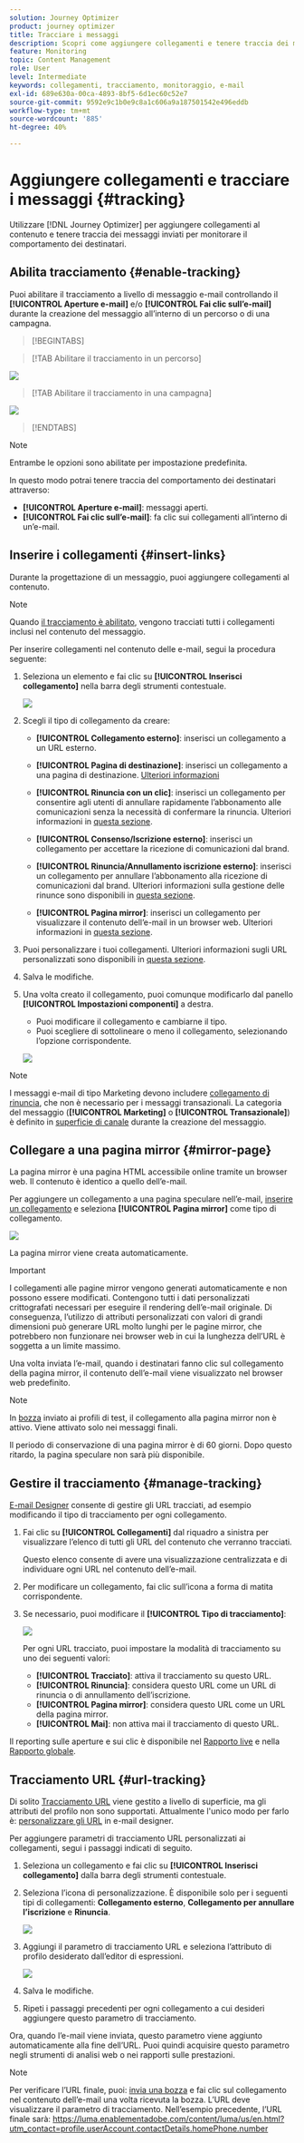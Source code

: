 ```yaml
---
solution: Journey Optimizer
product: journey optimizer
title: Tracciare i messaggi
description: Scopri come aggiungere collegamenti e tenere traccia dei messaggi inviati
feature: Monitoring
topic: Content Management
role: User
level: Intermediate
keywords: collegamenti, tracciamento, monitoraggio, e-mail
exl-id: 689e630a-00ca-4893-8bf5-6d1ec60c52e7
source-git-commit: 9592e9c1b0e9c8a1c606a9a187501542e496eddb
workflow-type: tm+mt
source-wordcount: '885'
ht-degree: 40%

---
```


# Aggiungere collegamenti e tracciare i messaggi {#tracking}

Utilizzare [!DNL Journey Optimizer] per aggiungere collegamenti al contenuto e tenere traccia dei messaggi inviati per monitorare il comportamento dei destinatari.

## Abilita tracciamento {#enable-tracking}

Puoi abilitare il tracciamento a livello di messaggio e-mail controllando il **[!UICONTROL Aperture e-mail]** e/o **[!UICONTROL Fai clic sull’e-mail]** durante la creazione del messaggio all’interno di un percorso o di una campagna.

>[!BEGINTABS]

>[!TAB Abilitare il tracciamento in un percorso]

![](assets/message-tracking-journey.png)

>[!TAB Abilitare il tracciamento in una campagna]

![](assets/message-tracking-campaign.png)

>[!ENDTABS]

>[!NOTE]
>
>Entrambe le opzioni sono abilitate per impostazione predefinita.

In questo modo potrai tenere traccia del comportamento dei destinatari attraverso:

* **[!UICONTROL Aperture e-mail]**: messaggi aperti.
* **[!UICONTROL Fai clic sull’e-mail]**: fa clic sui collegamenti all’interno di un’e-mail.

## Inserire i collegamenti {#insert-links}

Durante la progettazione di un messaggio, puoi aggiungere collegamenti al contenuto.

>[!NOTE]
>
>Quando [il tracciamento è abilitato](#enable-tracking), vengono tracciati tutti i collegamenti inclusi nel contenuto del messaggio.

Per inserire collegamenti nel contenuto delle e-mail, segui la procedura seguente:

1. Seleziona un elemento e fai clic su **[!UICONTROL Inserisci collegamento]** nella barra degli strumenti contestuale.

   ![](assets/message-tracking-insert-link.png)

1. Scegli il tipo di collegamento da creare:

   * **[!UICONTROL Collegamento esterno]**: inserisci un collegamento a un URL esterno.

   * **[!UICONTROL Pagina di destinazione]**: inserisci un collegamento a una pagina di destinazione. [Ulteriori informazioni](../landing-pages/get-started-lp.md)

   * **[!UICONTROL Rinuncia con un clic]**: inserisci un collegamento per consentire agli utenti di annullare rapidamente l’abbonamento alle comunicazioni senza la necessità di confermare la rinuncia. Ulteriori informazioni in [questa sezione](../privacy/opt-out.md#one-click-opt-out).

   * **[!UICONTROL Consenso/Iscrizione esterno]**: inserisci un collegamento per accettare la ricezione di comunicazioni dal brand.

   * **[!UICONTROL Rinuncia/Annullamento iscrizione esterno]**: inserisci un collegamento per annullare l’abbonamento alla ricezione di comunicazioni dal brand. Ulteriori informazioni sulla gestione delle rinunce sono disponibili in [questa sezione](../privacy/opt-out.md#opt-out-management).

   * **[!UICONTROL Pagina mirror]**: inserisci un collegamento per visualizzare il contenuto dell’e-mail in un browser web. Ulteriori informazioni in [questa sezione](#mirror-page).

1. Puoi personalizzare i tuoi collegamenti. Ulteriori informazioni sugli URL personalizzati sono disponibili in [questa sezione](../personalization/personalization-syntax.md#perso-urls).

1. Salva le modifiche.

1. Una volta creato il collegamento, puoi comunque modificarlo dal panello **[!UICONTROL Impostazioni componenti]** a destra.

   * Puoi modificare il collegamento e cambiarne il tipo.
   * Puoi scegliere di sottolineare o meno il collegamento, selezionando l’opzione corrispondente.

   ![](assets/message-tracking-link-settings.png)

>[!NOTE]
>
>I messaggi e-mail di tipo Marketing devono includere [collegamento di rinuncia](../privacy/opt-out.md#opt-out-management), che non è necessario per i messaggi transazionali. La categoria del messaggio (**[!UICONTROL Marketing]** o **[!UICONTROL Transazionale]**) è definito in [superficie di canale](../configuration/channel-surfaces.md#email-type) durante la creazione del messaggio.

## Collegare a una pagina mirror {#mirror-page}

La pagina mirror è una pagina HTML accessibile online tramite un browser web. Il contenuto è identico a quello dell’e-mail.

Per aggiungere un collegamento a una pagina speculare nell’e-mail, [inserire un collegamento](#insert-links) e seleziona **[!UICONTROL Pagina mirror]** come tipo di collegamento.

![](assets/message-tracking-mirror-page.png)

La pagina mirror viene creata automaticamente.

>[!IMPORTANT]
>
>I collegamenti alle pagine mirror vengono generati automaticamente e non possono essere modificati. Contengono tutti i dati personalizzati crittografati necessari per eseguire il rendering dell’e-mail originale. Di conseguenza, l’utilizzo di attributi personalizzati con valori di grandi dimensioni può generare URL molto lunghi per le pagine mirror, che potrebbero non funzionare nei browser web in cui la lunghezza dell’URL è soggetta a un limite massimo.

Una volta inviata l’e-mail, quando i destinatari fanno clic sul collegamento della pagina mirror, il contenuto dell’e-mail viene visualizzato nel browser web predefinito.

>[!NOTE]
>
>In [bozza](preview.md#send-proofs) inviato ai profili di test, il collegamento alla pagina mirror non è attivo. Viene attivato solo nei messaggi finali.

Il periodo di conservazione di una pagina mirror è di 60 giorni. Dopo questo ritardo, la pagina speculare non sarà più disponibile.

## Gestire il tracciamento {#manage-tracking}

[E-mail Designer](content-from-scratch.md) consente di gestire gli URL tracciati, ad esempio modificando il tipo di tracciamento per ogni collegamento.

1. Fai clic su **[!UICONTROL Collegamenti]** dal riquadro a sinistra per visualizzare l’elenco di tutti gli URL del contenuto che verranno tracciati.

   Questo elenco consente di avere una visualizzazione centralizzata e di individuare ogni URL nel contenuto dell’e-mail.

1. Per modificare un collegamento, fai clic sull’icona a forma di matita corrispondente.

1. Se necessario, puoi modificare il **[!UICONTROL Tipo di tracciamento]**:

   ![](assets/message-tracking-edit-a-link.png)

   Per ogni URL tracciato, puoi impostare la modalità di tracciamento su uno dei seguenti valori:

   * **[!UICONTROL Tracciato]**: attiva il tracciamento su questo URL.
   * **[!UICONTROL Rinuncia]**: considera questo URL come un URL di rinuncia o di annullamento dell’iscrizione.
   * **[!UICONTROL Pagina mirror]**: considera questo URL come un URL della pagina mirror.
   * **[!UICONTROL Mai]**: non attiva mai il tracciamento di questo URL.<!--This information is saved: if the URL appears again in a future message, its tracking is automatically deactivated.-->

Il reporting sulle aperture e sui clic è disponibile nel [Rapporto live](../reports/live-report.md) e nella [Rapporto globale](../reports/global-report.md).

## Tracciamento URL {#url-tracking}

Di solito [Tracciamento URL](email-settings.md#url-tracking) viene gestito a livello di superficie, ma gli attributi del profilo non sono supportati. Attualmente l&#39;unico modo per farlo è: [personalizzare gli URL](../personalization/personalization-syntax.md#perso-urls) in e-mail designer.

Per aggiungere parametri di tracciamento URL personalizzati ai collegamenti, segui i passaggi indicati di seguito.

1. Seleziona un collegamento e fai clic su **[!UICONTROL Inserisci collegamento]** dalla barra degli strumenti contestuale.

1. Seleziona l’icona di personalizzazione. È disponibile solo per i seguenti tipi di collegamenti: **Collegamento esterno**, **Collegamento per annullare l’iscrizione** e **Rinuncia**.

   ![](assets/message-tracking-insert-link-perso.png)

1. Aggiungi il parametro di tracciamento URL e seleziona l’attributo di profilo desiderato dall’editor di espressioni.

   ![](assets/message-tracking-perso-parameter.png)

1. Salva le modifiche.

1. Ripeti i passaggi precedenti per ogni collegamento a cui desideri aggiungere questo parametro di tracciamento.

Ora, quando l’e-mail viene inviata, questo parametro viene aggiunto automaticamente alla fine dell’URL. Puoi quindi acquisire questo parametro negli strumenti di analisi web o nei rapporti sulle prestazioni.

>[!NOTE]
>
>Per verificare l’URL finale, puoi: [invia una bozza](preview.md#send-proofs) e fai clic sul collegamento nel contenuto dell’e-mail una volta ricevuta la bozza. L’URL deve visualizzare il parametro di tracciamento. Nell’esempio precedente, l’URL finale sarà: https://luma.enablementadobe.com/content/luma/us/en.html?utm_contact=profile.userAccount.contactDetails.homePhone.number
